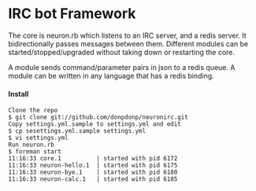 IRC bot Framework
=================

The core is neuron.rb which listens to an IRC server, and a redis server. It bidirectionally passes messages between them. Different modules can be started/stopped/upgraded without taking down or restarting the core.

A module sends command/parameter pairs in json to a redis queue. A module can be written in any language that has a redis binding.

#### Install

    Clone the repo
    $ git clone git://github.com/donpdonp/neuronirc.git
    Copy settings.yml.sample to settings.yml and edit
    $ cp sesettings.yml.sample settings.yml
    $ vi settings.yml
    Run neuron.rb
    $ foreman start
    11:16:33 core.1          | started with pid 6172
    11:16:33 neuron-hello.1  | started with pid 6175
    11:16:33 neuron-bye.1    | started with pid 6180
    11:16:33 neuron-calc.1   | started with pid 6185

    
